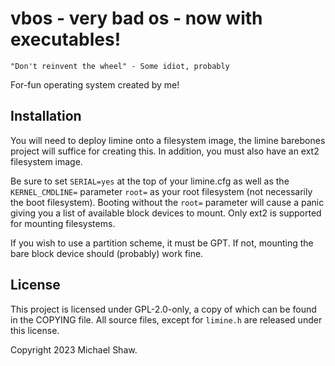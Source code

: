 # vbos - very bad os - now with executables!

```
"Don't reinvent the wheel" - Some idiot, probably
```

For-fun operating system created by me!

## Installation

You will need to deploy limine onto a filesystem image, the limine barebones
project will suffice for creating this. In addition, you must also have an
ext2 filesystem image.

Be sure to set `SERIAL=yes` at the top of your limine.cfg as well as the
`KERNEL_CMDLINE=` parameter `root=` as your root filesystem (not necessarily
the boot filesystem). Booting without the `root=` parameter will cause a panic
giving you a list of available block devices to mount. Only ext2 is supported
for mounting filesystems.

If you wish to use a partition scheme, it must be GPT. If not, mounting the bare
block device should (probably) work fine.

## License

This project is licensed under GPL-2.0-only, a copy of which can be found in the
COPYING file. All source files, except for `limine.h` are released under this
license. 

Copyright 2023 Michael Shaw. 
